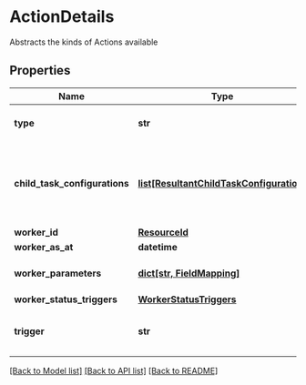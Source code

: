 # ActionDetails

Abstracts the kinds of Actions available

## Properties
Name | Type | Description | Notes
------------ | ------------- | ------------- | -------------
**type** | **str** | Type name for this Action | 
**child_task_configurations** | [**list[ResultantChildTaskConfiguration]**](ResultantChildTaskConfiguration.md) | Tasks can be generated from run worker results; this is the configuration | [optional] 
**worker_id** | [**ResourceId**](ResourceId.md) |  | 
**worker_as_at** | **datetime** | Worker AsAt | [optional] 
**worker_parameters** | [**dict[str, FieldMapping]**](FieldMapping.md) | Parameters for this Worker | [optional] 
**worker_status_triggers** | [**WorkerStatusTriggers**](WorkerStatusTriggers.md) |  | [optional] 
**trigger** | **str** | Trigger on parent task to be invoked | 

[[Back to Model list]](../README.md#documentation-for-models) [[Back to API list]](../README.md#documentation-for-api-endpoints) [[Back to README]](../README.md)


